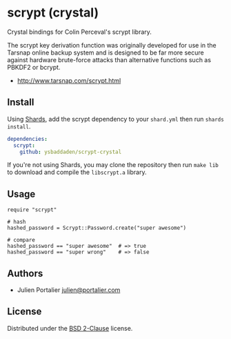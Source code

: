 # scrypt (crystal)

Crystal bindings for Colin Perceval's scrypt library.

The scrypt key derivation function was originally developed for use in the
Tarsnap online backup system and is designed to be far more secure against
hardware brute-force attacks than alternative functions such as PBKDF2 or
bcrypt.

- http://www.tarsnap.com/scrypt.html

## Install

Using [Shards](https:/github.com/ysbaddaden/shards), add the scrypt dependency
to your `shard.yml` then run `shards install`.

```yaml
dependencies:
  scrypt:
    github: ysbaddaden/scrypt-crystal
```

If you're not using Shards, you may clone the repository then run `make lib` to
download and compile the `libscrypt.a` library.

## Usage

```crystal
require "scrypt"

# hash
hashed_password = Scrypt::Password.create("super awesome")

# compare
hashed_password == "super awesome"  # => true
hashed_password == "super wrong"    # => false
```

## Authors

- Julien Portalier <julien@portalier.com>

## License

Distributed under the [BSD 2-Clause](https://opensource.org/licenses/BSD-2-Clause)
license.
